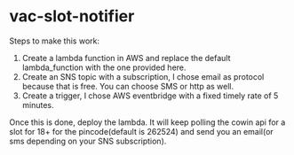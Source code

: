 # vac-slot-notifier

Steps to make this work:

1. Create a lambda function in AWS and replace the default lambda_function with the one provided here.
2. Create an SNS topic with a subscription, I chose email as protocol because that is free. You can choose SMS or http as well.
3. Create a trigger, I chose AWS eventbridge with a fixed timely rate of 5 minutes. 

Once this is done, deploy the lambda. It will keep polling the cowin api for a slot for 18+ for the pincode(default is 262524) and send you an email(or sms depending on your SNS subscription).

